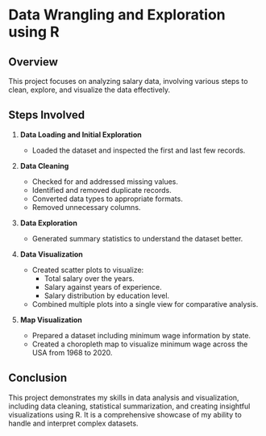 # Data Wrangling and Exploration using R

## Overview

This project focuses on analyzing salary data, involving various steps to clean, explore, and visualize the data effectively.

## Steps Involved

1. **Data Loading and Initial Exploration**
   - Loaded the dataset and inspected the first and last few records.

2. **Data Cleaning**
   - Checked for and addressed missing values.
   - Identified and removed duplicate records.
   - Converted data types to appropriate formats.
   - Removed unnecessary columns.

3. **Data Exploration**
   - Generated summary statistics to understand the dataset better.

4. **Data Visualization**
   - Created scatter plots to visualize:
     - Total salary over the years.
     - Salary against years of experience.
     - Salary distribution by education level.
   - Combined multiple plots into a single view for comparative analysis.

5. **Map Visualization**
   - Prepared a dataset including minimum wage information by state.
   - Created a choropleth map to visualize minimum wage across the USA from 1968 to 2020.

## Conclusion

This project demonstrates my skills in data analysis and visualization, including data cleaning, statistical summarization, and creating insightful visualizations using R. It is a comprehensive showcase of my ability to handle and interpret complex datasets.
